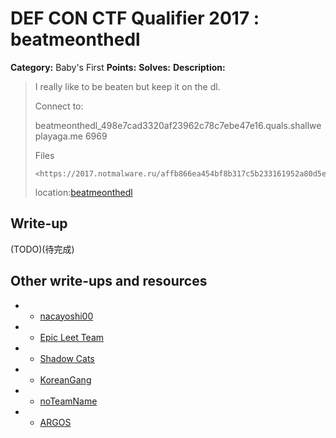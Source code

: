 # DEF CON CTF Qualifier 2017 : beatmeonthedl

**Category:** Baby's First
**Points:** 
**Solves:** 
**Description:**

> I really like to be beaten but keep it on the dl.
>
> Connect to:
>
> beatmeonthedl_498e7cad3320af23962c78c7ebe47e16.quals.shallweplayaga.me 6969
>
> Files
>
>     <https://2017.notmalware.ru/affb866ea454bf8b317c5b233161952a80d5eb54/beatmeonthedl>
>
> location:[beatmeonthedl](beatmeonthedl)

## Write-up

(TODO)(待完成)

## Other write-ups and resources
* * [nacayoshi00](https://nacayoshi00.wordpress.com/2017/04/30/20170429_defcon-writeup2/)
* * [Epic Leet Team](https://github.com/pedroysb/ctf-writeups/tree/master/defcon-qualifier-2017/beatmeonthedl)
* * [Shadow Cats](https://systemoverlord.com/2017/04/30/def-con-quals-2017-beatmeonthedl.html)
* * [KoreanGang](http://www.rootshell.kr/index.php/2017/05/02/defcon2017-beatmeonthedl/)
* * [noTeamName](https://bannsecurity.com/index.php/home/10-ctf-writeups/43-defcon-2017-beatmeonthedl)
* * [ARGOS](http://rls1004.tistory.com/83)
